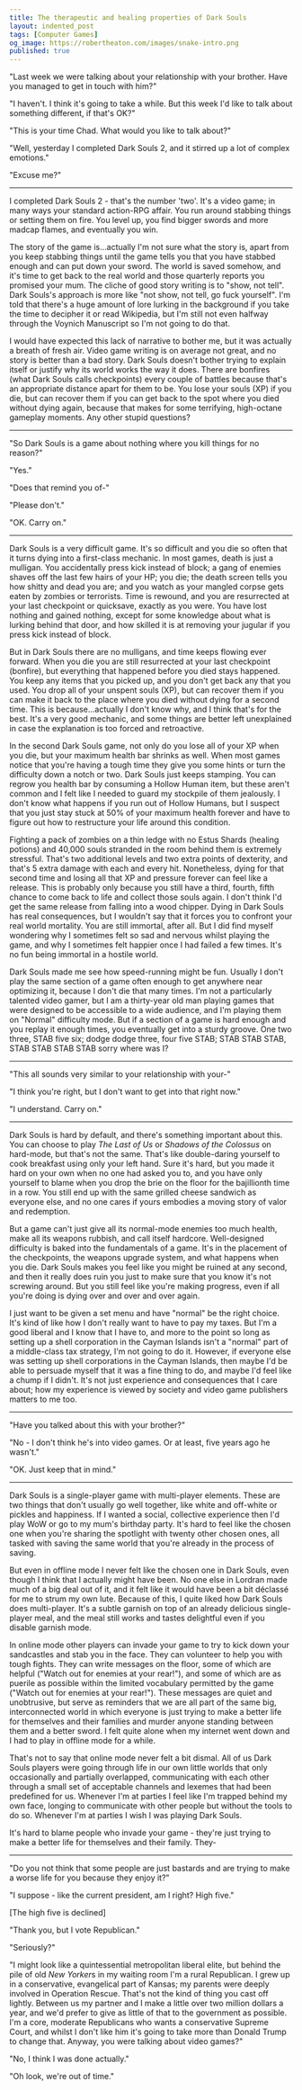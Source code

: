 ```yaml
---
title: The therapeutic and healing properties of Dark Souls
layout: indented_post
tags: [Computer Games]
og_image: https://robertheaton.com/images/snake-intro.png
published: true
---
```

"Last week we were talking about your relationship with your brother. Have you managed to get in touch with him?"

"I haven't. I think it's going to take a while. But this week I'd like to talk about something different, if that's OK?"

"This is your time Chad. What would you like to talk about?"

"Well, yesterday I completed Dark Souls 2, and it stirred up a lot of complex emotions."

"Excuse me?"

---

I completed Dark Souls 2 - that's the number 'two'. It's a video game; in many ways your standard action-RPG affair. You run around stabbing things or setting them on fire. You level up, you find bigger swords and more madcap flames, and eventually you win.

The story of the game is…actually I'm not sure what the story is, apart from you keep stabbing things until the game tells you that you have stabbed enough and can put down your sword. The world is saved somehow, and it's time to get back to the real world and those quarterly reports you promised your mum. The cliche of good story writing is to "show, not tell". Dark Souls's approach is more like "not show, not tell, go fuck yourself". I'm told that there's a huge amount of lore lurking in the background if you take the time to decipher it or read Wikipedia, but I'm still not even halfway through the Voynich Manuscript so I'm not going to do that.

I would have expected this lack of narrative to bother me, but it was actually a breath of fresh air. Video game writing is on average not great, and no story is better than a bad story. Dark Souls doesn't bother trying to explain itself or justify why its world works the way it does. There are bonfires (what Dark Souls calls checkpoints) every couple of battles because that's an appropriate distance apart for them to be. You lose your souls (XP) if you die, but can recover them if you can get back to the spot where you died without dying again, because that makes for some terrifying, high-octane gameplay moments. Any other stupid questions?

---

"So Dark Souls is a game about nothing where you kill things for no reason?"

"Yes."

"Does that remind you of-"

"Please don't."

"OK. Carry on."

---

Dark Souls is a very difficult game. It's so difficult and you die so often that it turns dying into a first-class mechanic. In most games, death is just a mulligan. You accidentally press kick instead of block; a gang of enemies shaves off the last few hairs of your HP; you die; the death screen tells you how shitty and dead you are; and you watch as your mangled corpse gets eaten by zombies or terrorists. Time is rewound, and you are resurrected at your last checkpoint or quicksave, exactly as you were. You have lost nothing and gained nothing, except for some knowledge about what is lurking behind that door, and how skilled it is at removing your jugular if you press kick instead of block.

But in Dark Souls there are no mulligans, and time keeps flowing ever forward. When you die you are still resurrected at your last checkpoint (bonfire), but everything that happened before you died stays happened. You keep any items that you picked up, and you don't get back any that you used. You drop all of your unspent souls (XP), but can recover them if you can make it back to the place where you died without dying for a second time. This is because…actually I don't know why, and I think that's for the best. It's a very good mechanic, and some things are better left unexplained in case the explanation is too forced and retroactive.

In the second Dark Souls game, not only do you lose all of your XP when you die, but your maximum health bar shrinks as well. When most games notice that you're having a tough time they give you some hints or turn the difficulty down a notch or two. Dark Souls just keeps stamping. You can regrow you health bar by consuming a Hollow Human item, but these aren't common and I felt like I needed to guard my stockpile of them jealously. I don't know what happens if you run out of Hollow Humans, but I suspect that you just stay stuck at 50% of your maximum health forever and have to figure out how to restructure your life around this condition.

Fighting a pack of zombies on a thin ledge with no Estus Shards (healing potions) and 40,000 souls stranded in the room behind them is extremely stressful. That's two additional levels and two extra points of dexterity, and that's 5 extra damage with each and every hit. Nonetheless, dying for that second time and losing all that XP and pressure forever can feel like a release. This is probably only because you still have a third, fourth, fifth chance to come back to life and collect those souls again. I don't think I'd get the same release from falling into a wood chipper. Dying in Dark Souls has real consequences, but I wouldn't say that it forces you to confront your real world mortality. You are still immortal, after all. But I did find myself wondering why I sometimes felt so sad and nervous whilst playing the game, and why I sometimes felt happier once I had failed a few times. It's no fun being immortal in a hostile world.

Dark Souls made me see how speed-running might be fun. Usually I don't play the same section of a game often enough to get anywhere near optimizing it, because I don't die that many times. I'm not a particularly talented video gamer, but I am a thirty-year old man playing games that were designed to be accessible to a wide audience, and I'm playing them on "Normal" difficulty mode. But if a section of a game is hard enough and you replay it enough times, you eventually get into a sturdy groove. One two three, STAB five six; dodge dodge three, four five STAB; STAB STAB STAB, STAB STAB STAB STAB sorry where was I?

---

"This all sounds very similar to your relationship with your-"

"I think you're right, but I don't want to get into that right now."

"I understand. Carry on."

---

Dark Souls is hard by default, and there's something important about this. You can choose to play *The Last of Us* or *Shadows of the Colossus* on hard-mode, but that's not the same. That's like double-daring yourself to cook breakfast using only your left hand. Sure it's hard, but you made it hard on your own when no one had asked you to, and you have only yourself to blame when you drop the brie on the floor for the bajillionth time in a row. You still end up with the same grilled cheese sandwich as everyone else, and no one cares if yours embodies a moving story of valor and redemption.

But a game can't just give all its normal-mode enemies too much health, make all its weapons rubbish, and call itself hardcore. Well-designed difficulty is baked into the fundamentals of a game. It's in the placement of the checkpoints, the weapons upgrade system, and what happens when you die. Dark Souls makes you feel like you might be ruined at any second, and then it really does ruin you just to make sure that you know it's not screwing around. But you still feel like you're making progress, even if all you're doing is dying over and over and over again.

I just want to be given a set menu and have "normal" be the right choice. It's kind of like how I don't really want to have to pay my taxes. But I'm a good liberal and I know that I have to, and more to the point so long as setting up a shell corporation in the Cayman Islands isn't a "normal" part of a middle-class tax strategy, I'm not going to do it. However, if everyone else was setting up shell corporations in the Cayman Islands, then maybe I'd be able to persuade myself that it was a fine thing to do, and maybe I'd feel like a chump if I didn't. It's not just experience and consequences that I care about; how my experience is viewed by society and video game publishers matters to me too.

---

"Have you talked about this with your brother?"

"No - I don't think he's into video games. Or at least, five years ago he wasn't."

"OK. Just keep that in mind."

---

Dark Souls is a single-player game with multi-player elements. These are two things that don't usually go well together, like white and off-white or pickles and happiness. If I wanted a social, collective experience then I'd play WoW or go to my mum's birthday party. It's hard to feel like the chosen one when you're sharing the spotlight with twenty other chosen ones, all tasked with saving the same world that you're already in the process of saving.

But even in offline mode I never felt like the chosen one in Dark Souls, even though I think that I actually might have been. No one else in Lordran made much of a big deal out of it, and it felt like it would have been a bit déclassé for me to strum my own lute. Because of this, I quite liked how Dark Souls does multi-player. It's a subtle garnish on top of an already delicious single-player meal, and the meal still works and tastes delightful even if you disable garnish mode.

In online mode other players can invade your game to try to kick down your sandcastles and stab you in the face. They can volunteer to help you with tough fights. They can write messages on the floor, some of which are helpful ("Watch out for enemies at your rear!"), and some of which are as puerile as possible within the limited vocabulary permitted by the game ("Watch out for enemies at your rear!"). These messages are quiet and unobtrusive, but serve as reminders that we are all part of the same big, interconnected world in which everyone is just trying to make a better life for themselves and their families and murder anyone standing between them and a better sword. I felt quite alone when my internet went down and I had to play in offline mode for a while.

That's not to say that online mode never felt a bit dismal. All of us Dark Souls players were going through life in our own little worlds that only occasionally and partially overlapped, communicating with each other through a small set of acceptable channels and lexemes that had been predefined for us. Whenever I'm at parties I feel like I'm trapped behind my own face, longing to communicate with other people but without the tools to do so. Whenever I'm at parties I wish I was playing Dark Souls.

It's hard to blame people who invade your game - they're just trying to make a better life for themselves and their family. They-

---

"Do you not think that some people are just bastards and are trying to make a worse life for you because they enjoy it?"

"I suppose - like the current president, am I right? High five."

[The high five is declined]

"Thank you, but I vote Republican."

"Seriously?"

"I might look like a quintessential metropolitan liberal elite, but behind the pile of old *New Yorker*s in my waiting room I'm a rural Republican. I grew up in a conservative, evangelical part of Kansas; my parents were deeply involved in Operation Rescue. That's not the kind of thing you cast off lightly. Between us my partner and I make a little over two million dollars a year, and we'd prefer to give as little of that to the government as possible. I'm a core, moderate Republicans who wants a conservative Supreme Court, and whilst I don't like him it's going to take more than Donald Trump to change that. Anyway, you were talking about video games?"

"No, I think I was done actually."

"Oh look, we're out of time."

